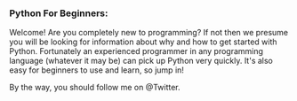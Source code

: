 ### Python For Beginners:

Welcome! Are you completely new to programming? If not then we presume you will be looking for information about why and how to get started with Python. 
Fortunately an experienced programmer in any programming language (whatever it may be) can pick up Python very quickly. It's also easy for beginners to use and learn, so jump in!





By the way, you should follow me on @Twitter.
